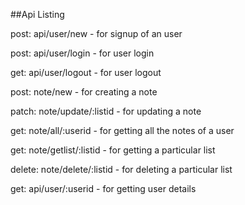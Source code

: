 ##Api Listing

post: api/user/new - for signup of an user

post: api/user/login - for user login

get: api/user/logout - for user logout

post: note/new - for creating a note

patch: note/update/:listid - for updating a note

get: note/all/:userid - for getting all the notes of a user

get: note/getlist/:listid - for getting a particular list

delete: note/delete/:listid - for deleting a particular list

get: api/user/:userid - for getting user details

